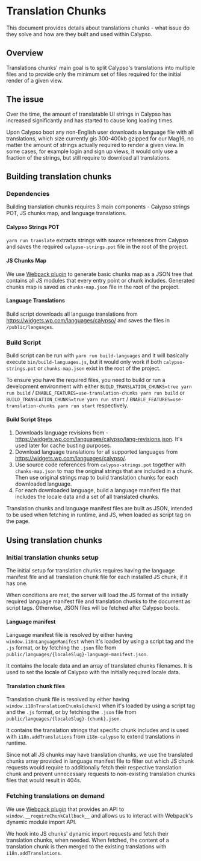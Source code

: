 # Translation Chunks

This document provides details about translations chunks - what issue do they solve and how are they built and used within Calypso.

## Overview

Translations chunks' main goal is to split Calypso's translations into multiple files and to provide only the minimum set of files required for the initial render of a given view.

## The issue

Over the time, the amount of translatable UI strings in Calypso has increased significantly and has started to cause long loading times.

Upon Calypso boot any non-English user downloads a language file with all translations, which size currently gis 300-400kb gzipped for our Mag16, no matter the amount of strings actually required to render a given view. In some cases, for example login and sign up views, it would only use a fraction of the strings, but still require to download all translations.

## Building translation chunks

### Dependencies

Building translation chunks requires 3 main components - Calypso strings POT, JS chunks map, and language translations.

#### Calypso Strings POT

`yarn run translate` extracts strings with source references from Calypso and saves the required `calypso-strings.pot` file in the root of the project.

#### JS Chunks Map

We use [Webpack plugin](https://github.com/Automattic/wp-calypso/blob/HEAD/build-tools/webpack/generate-chunks-map-plugin.js) to generate basic chunks map as a JSON tree that contains all JS modules that every entry point or chunk includes. Generated chunks map is saved as `chunks-map.json` file in the root of the project.

#### Language Translations

Build script downloads all language translations from <https://widgets.wp.com/languages/calypso/> and saves the files in `/public/languages`.

### Build Script

Build script can be run with `yarn run build-languages` and it will basically execute `bin/build-languages.js`, but it would only work if both `calypso-strings.pot` or `chunks-map.json` exist in the root of the project.

To ensure you have the required files, you need to build or run a development environment with either `BUILD_TRANSLATION_CHUNKS=true yarn run build` / `ENABLE_FEATURES=use-translation-chunks yarn run build` or `BUILD_TRANSLATION_CHUNKS=true yarn run start` / `ENABLE_FEATURES=use-translation-chunks yarn run start` respectively.

#### Build Script Steps

1. Downloads language revisions from - <https://widgets.wp.com/languages/calypso/lang-revisions.json>. It's used later for cache busting purposes.
2. Download language translations for all supported languages from <https://widgets.wp.com/languages/calypso/>.
3. Use source code references from `calypso-strings.pot` together with `chunks-map.json` to map the original strings that are included in a chunk. Then use original strings map to build translation chunks for each downloaded language.
4. For each downloaded language, build a language manifest file that includes the locale data and a set of all translated chunks.

Translation chunks and language manifest files are built as JSON, intended to be used when fetching in runtime, and JS, when loaded as script tag on the page.

## Using translation chunks

### Initial translation chunks setup

The initial setup for translation chunks requires having the language manifest file and all translation chunk file for each installed JS chunk, if it has one.

When conditions are met, the server will load the JS format of the initially required language manifest file and translation chunks to the document as script tags. Otherwise, JSON files will be fetched after Calypso boots.

#### Language manifest

Language manifest file is resolved by either having `window.i18nLanguageManifest` when it's loaded by using a script tag and the `.js` format, or by fetching the `.json` file from `public/languages/{localeSlug}-language-manifest.json`.

It contains the locale data and an array of translated chunks filenames. It is used to set the locale of Calypso with the initially required locale data.

#### Translation chunk files

Translation chunk file is resolved by either having `window.i18nTranslationChunks[chunk]` when it's loaded by using a script tag and the `.js` format, or by fetching the `.json` file from `public/languages/{localeSlug}-{chunk}.json`.

It contains the translation strings that specific chunk includes and is used with `i18n.addTranslations` from `i18n-calypso` to extend translations in runtime.

Since not all JS chunks may have translation chunks, we use the translated chunks array provided in language manifest file to filter out which JS chunk requests would require to additionally fetch their respective translation chunk and prevent unnecessary requests to non-existing translation chunks files that would result in 404s.

### Fetching translations on demand

We use [Webpack plugin](https://github.com/Automattic/wp-calypso/blob/HEAD/build-tools/webpack/require-chunk-callback-plugin.js) that provides an API to `window.__requireChunkCallback__` and allows us to interact with Webpack's dynamic module import API.

We hook into JS chunks' dynamic import requests and fetch their translation chunks, when needed. When fetched, the content of a translation chunk is then merged to the existing translations with `i18n.addTranslations`.
